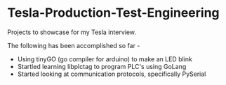 # Tesla-Production-Test-Engineering
Projects to showcase for my Tesla interview.

The following has been accomplished so far - 
- Using tinyGO (go compiler for arduino) to make an LED blink
- Startled learning libplctag to program PLC's using GoLang
- Started looking at communication protocols, specifically PySerial
